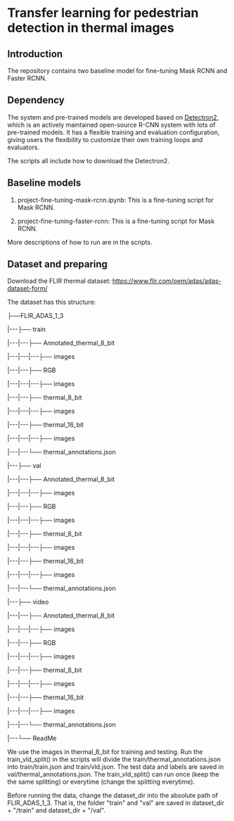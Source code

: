 # Transfer learning for pedestrian detection in thermal images

Introduction
--
The repository contains two baseline model for fine-tuning Mask RCNN and Faster RCNN.

Dependency
--
The system and pre-trained models are developed based on [Detectron2](https://github.com/facebookresearch/detectron2), which is an actively maintained open-source R-CNN system with lots of pre-trained models. It has a flexible training and evaluation configuration, giving users the flexibility to customize their own training loops and evaluators.

The scripts all include how to download the Detectron2.

Baseline models
--
1. project-fine-tuning-mask-rcnn.ipynb: 
  This is a fine-tuning script for Mask RCNN.

2. project-fine-tuning-faster-rcnn: 
  This is a fine-tuning script for Mask RCNN.

More descriptions of how to run are in the scripts.

Dataset and preparing
--
Download the FLIR thermal dataset: https://www.flir.com/oem/adas/adas-dataset-form/

The dataset has this structure:

├──FLIR_ADAS_1_3

|---├── train

|---|---├── Annotated_thermal_8_bit

|---|---|---├── images

|---|---├── RGB

|---|---|---├── images

|---|---├── thermal_8_bit

|---|---|---├── images

|---|---├── thermal_16_bit

|---|---|---├── images 

|---|---└── thermal_annotations.json

|---├── val

|---|---├── Annotated_thermal_8_bit

|---|---|---├── images

|---|---├── RGB

|---|---|---├── images

|---|---├── thermal_8_bit

|---|---|---├── images

|---|---├── thermal_16_bit

|---|---|---├── images

|---|---└── thermal_annotations.json

|---├── video

|---|---├── Annotated_thermal_8_bit

|---|---|---├── images

|---|---├── RGB

|---|---|---├── images

|---|---├── thermal_8_bit

|---|---|---├── images 

|---|---├── thermal_16_bit

|---|---|---├── images

|---|---└── thermal_annotations.json

|---└── ReadMe



We use the images in thermal_8_bit for training and testing. Run the train_vld_split() in the scripts will divide the train/thermal_annotations.json into train/train.json and train/vld.json. The test data and labels are saved in val/thermal_annotations.json. The train_vld_split() can run once (keep the the same splitting) or everytime (change the splitting everytime).

Before running the data, change the dataset_dir into the absolute path of FLIR_ADAS_1_3. That is, the folder "train" and "val" are saved in dataset_dir + "/train" and dataset_dir + "/val".

